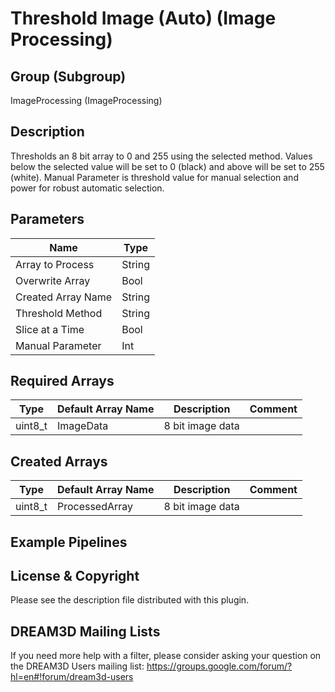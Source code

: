 Threshold Image (Auto) (Image Processing) 
=====

## Group (Subgroup) ##

ImageProcessing (ImageProcessing)


## Description ##

Thresholds an 8 bit array to 0 and 255 using the selected method. Values below the selected value will be set
to 0 (black) and above will be set to 255 (white). Manual Parameter is threshold value for manual selection
and power for robust automatic selection.

## Parameters ##

| Name             | Type |
|------------------|------|
| Array to Process | String |
| Overwrite Array| Bool |
| Created Array Name | String |
| Threshold Method | String |
| Slice at a Time | Bool|
| Manual Parameter | Int |

## Required Arrays ##

| Type | Default Array Name | Description | Comment |
|------|--------------------|-------------|---------|
| uint8_t | ImageData | 8 bit image data       | |


## Created Arrays ##

| Type | Default Array Name | Description | Comment |
|------|--------------------|-------------|---------|
| uint8_t | ProcessedArray | 8 bit image data       | |



## Example Pipelines ##



## License & Copyright ##

Please see the description file distributed with this plugin.

## DREAM3D Mailing Lists ##

If you need more help with a filter, please consider asking your question on the DREAM3D Users mailing list:
https://groups.google.com/forum/?hl=en#!forum/dream3d-users

